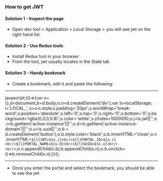 ### How to get JWT

#### Solution 1 - Inspect the page

- Open dev tool > Application > Local Storage > you will see jwt on the right hand list

#### Solution 2 - Use Redux tools

- Install Redux tool in your browser
- From the tool, jwt usually locates in the State tab

#### Solution 3 - Handy bookmark

- Create a bookmark, edit it and paste the following:

---

javascript:(()=>{var o={},d=document,b=d.body;o.n=d.createElement('div');var ls=localStorage; l='LOCAL\_', s=o.n.style;s.padding='20px';s.wordWrap='break-word';s.position='absolute';s.left='0';s.top='0';s.right='0';s.bottom='0';s.background='rgba(0,0,0,0.8)';s.color='white';s.zIndex=1000000;o.j=ls.jwt||'';o.i=ls.getItem('active-instance')||'';o.d=ls.getItem('active-instance-domain')||'';o.u=ls.uuid||'';o.b = d.createElement('button');o.b.style.color='black';o.b.innerHTML='close';o.n.innerHTML=`${l}JWT=${o.j}<br/>${l}PORTAL_ID=${o.i}<br/>${l}PORTAL_NAME=${o.d}<br/>${l}UUID=${o.u}<br/><br/>`;o.n.appendChild(o.b);b.appendChild(o.n);o.b.onclick=()=>b.removeChild(o.n);})();

---

- Once you enter the portal and select the bookmark, you should be able to see the jwt
